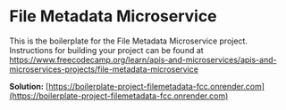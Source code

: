 # File Metadata Microservice

This is the boilerplate for the File Metadata Microservice project. Instructions for building your project can be found at https://www.freecodecamp.org/learn/apis-and-microservices/apis-and-microservices-projects/file-metadata-microservice

**Solution:** [https://boilerplate-project-filemetadata-fcc.onrender.com](https://boilerplate-project-filemetadata-fcc.onrender.com)
